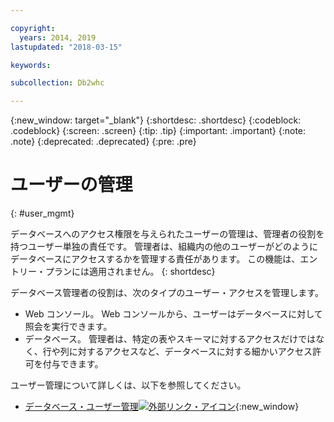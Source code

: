```yaml
---

copyright:
  years: 2014, 2019
lastupdated: "2018-03-15"

keywords:

subcollection: Db2whc

---
```


<!-- Attribute definitions --> 
{:new_window: target="_blank"}
{:shortdesc: .shortdesc}
{:codeblock: .codeblock}
{:screen: .screen}
{:tip: .tip}
{:important: .important}
{:note: .note}
{:deprecated: .deprecated}
{:pre: .pre}

# ユーザーの管理
{: #user_mgmt}

データベースへのアクセス権限を与えられたユーザーの管理は、管理者の役割を持つユーザー単独の責任です。 管理者は、組織内の他のユーザーがどのようにデータベースにアクセスするかを管理する責任があります。 この機能は、エントリー・プランには適用されません。
{: shortdesc}

データベース管理者の役割は、次のタイプのユーザー・アクセスを管理します。 
* Web コンソール。 Web コンソールから、ユーザーはデータベースに対して照会を実行できます。
* データベース。 管理者は、特定の表やスキーマに対するアクセスだけではなく、行や列に対するアクセスなど、データベースに対する細かいアクセス許可を付与できます。 

ユーザー管理について詳しくは、以下を参照してください。 
- [データベース・ユーザー管理![外部リンク・アイコン](../../icons/launch-glyph.svg "外部リンク・アイコン")](https://www.ibm.com/support/knowledgecenter/SS6NHC/com.ibm.swg.im.dashdb.security.doc/doc/user_mgmnt.html){:new_window}

